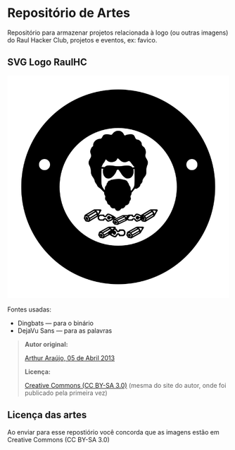 # Repositório de Artes

Repositório para armazenar projetos relacionada à logo (ou outras imagens) do Raul Hacker Club, projetos e eventos, ex: favico.

## SVG Logo RaulHC

![SVG da logo do Raul Hacker Club](RaulHackerClub.svg)

Fontes usadas:

* Dingbats — para o binário
* DejaVu Sans — para as palavras 

> **Autor original:**
>
> [Arthur Araújo, 05 de Abril 2013](http://tutzstyle.com/portfolio/raul-hacker-club/)
>
>  **Licença:**
>
> [Creative Commons (CC BY-SA 3.0)](https://creativecommons.org/licenses/by-sa/3.0/deed.pt) (mesma do site do autor, onde foi publicado pela primeira vez) 


## Licença das artes

Ao enviar para esse repostiório você concorda que as imagens estão em Creative Commons (CC BY-SA 3.0)
